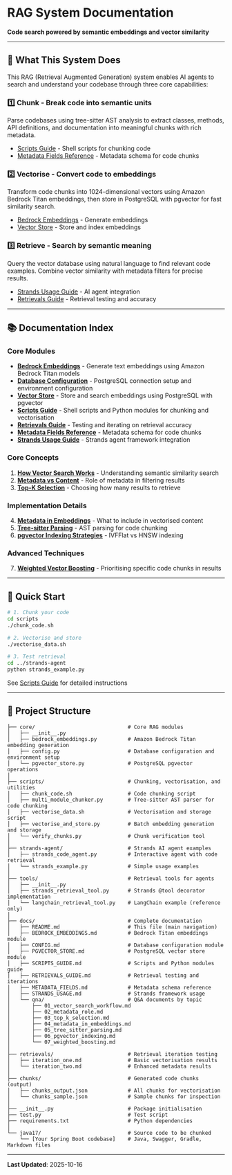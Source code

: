 # RAG System Documentation

**Code search powered by semantic embeddings and vector similarity**

---

## 🎯 What This System Does

This RAG (Retrieval Augmented Generation) system enables AI agents to search and understand your codebase through three core capabilities:

### 1️⃣ **Chunk** - Break code into semantic units
Parse codebases using tree-sitter AST analysis to extract classes, methods, API definitions, and documentation into meaningful chunks with rich metadata.

- [Scripts Guide](./SCRIPTS_GUIDE.md) - Shell scripts for chunking code
- [Metadata Fields Reference](./METADATA_FIELDS.md) - Metadata schema for code chunks

### 2️⃣ **Vectorise** - Convert code to embeddings
Transform code chunks into 1024-dimensional vectors using Amazon Bedrock Titan embeddings, then store in PostgreSQL with pgvector for fast similarity search.

- [Bedrock Embeddings](./BEDROCK_EMBEDDINGS.md) - Generate embeddings
- [Vector Store](./PGVECTOR_STORE.md) - Store and index embeddings

### 3️⃣ **Retrieve** - Search by semantic meaning
Query the vector database using natural language to find relevant code examples. Combine vector similarity with metadata filters for precise results.

- [Strands Usage Guide](./STRANDS_USAGE.md) - AI agent integration
- [Retrievals Guide](./RETRIEVALS_GUIDE.md) - Retrieval testing and accuracy

---

## 📚 Documentation Index

### Core Modules
- **[Bedrock Embeddings](./BEDROCK_EMBEDDINGS.md)** - Generate text embeddings using Amazon Bedrock Titan models
- **[Database Configuration](./CONFIG.md)** - PostgreSQL connection setup and environment configuration
- **[Vector Store](./PGVECTOR_STORE.md)** - Store and search embeddings using PostgreSQL with pgvector
- **[Scripts Guide](./SCRIPTS_GUIDE.md)** - Shell scripts and Python modules for chunking and vectorisation
- **[Retrievals Guide](./RETRIEVALS_GUIDE.md)** - Testing and iterating on retrieval accuracy
- **[Metadata Fields Reference](./METADATA_FIELDS.md)** - Metadata schema for code chunks
- **[Strands Usage Guide](./STRANDS_USAGE.md)** - Strands agent framework integration

### Core Concepts
1. **[How Vector Search Works](./qna/01_vector_search_workflow.md)** - Understanding semantic similarity search
2. **[Metadata vs Content](./qna/02_metadata_role.md)** - Role of metadata in filtering results
3. **[Top-K Selection](./qna/03_top_k_selection.md)** - Choosing how many results to retrieve

### Implementation Details
4. **[Metadata in Embeddings](./qna/04_metadata_in_embeddings.md)** - What to include in vectorised content
5. **[Tree-sitter Parsing](./qna/05_tree_sitter_parsing.md)** - AST parsing for code chunking
6. **[pgvector Indexing Strategies](./qna/06_pgvector_indexing.md)** - IVFFlat vs HNSW indexing

### Advanced Techniques
7. **[Weighted Vector Boosting](./qna/07_weighted_boosting.md)** - Prioritising specific code chunks in results

---

## 🚀 Quick Start

```bash
# 1. Chunk your code
cd scripts
./chunk_code.sh

# 2. Vectorise and store
./vectorise_data.sh

# 3. Test retrieval
cd ../strands-agent
python strands_example.py
```

See [Scripts Guide](./SCRIPTS_GUIDE.md) for detailed instructions

---

## 📂 Project Structure

```
├── core/                              # Core RAG modules
│   ├── __init__.py
│   ├── bedrock_embeddings.py          # Amazon Bedrock Titan embedding generation
│   ├── config.py                      # Database configuration and environment setup
│   └── pgvector_store.py              # PostgreSQL pgvector operations
│
├── scripts/                           # Chunking, vectorisation, and utilities
│   ├── chunk_code.sh                  # Code chunking script
│   ├── multi_module_chunker.py        # Tree-sitter AST parser for code chunking
│   ├── vectorise_data.sh              # Vectorisation and storage script
│   ├── vectorise_and_store.py         # Batch embedding generation and storage
│   └── verify_chunks.py               # Chunk verification tool
│
├── strands-agent/                     # Strands AI agent examples
│   ├── strands_code_agent.py          # Interactive agent with code retrieval
│   └── strands_example.py             # Simple usage examples
│
├── tools/                             # Retrieval tools for agents
│   ├── __init__.py
│   ├── strands_retrieval_tool.py      # Strands @tool decorator implementation
│   └── langchain_retrieval_tool.py    # LangChain example (reference only)
│
├── docs/                              # Complete documentation
│   ├── README.md                      # This file (main navigation)
│   ├── BEDROCK_EMBEDDINGS.md          # Bedrock Titan embeddings module
│   ├── CONFIG.md                      # Database configuration module
│   ├── PGVECTOR_STORE.md              # PostgreSQL vector store module
│   ├── SCRIPTS_GUIDE.md               # Scripts and Python modules guide
│   ├── RETRIEVALS_GUIDE.md            # Retrieval testing and iterations
│   ├── METADATA_FIELDS.md             # Metadata schema reference
│   ├── STRANDS_USAGE.md               # Strands framework usage
│   └── qna/                           # Q&A documents by topic
│       ├── 01_vector_search_workflow.md
│       ├── 02_metadata_role.md
│       ├── 03_top_k_selection.md
│       ├── 04_metadata_in_embeddings.md
│       ├── 05_tree_sitter_parsing.md
│       ├── 06_pgvector_indexing.md
│       └── 07_weighted_boosting.md
│
├── retrievals/                        # Retrieval iteration testing
│   ├── iteration_one.md               # Basic vectorisation results
│   └── iteration_two.md               # Enhanced metadata results
│
├── chunks/                            # Generated code chunks (output)
│   ├── chunks_output.json             # All chunks for vectorisation
│   └── chunks_sample.json             # Sample chunks for inspection
│
├── __init__.py                        # Package initialisation
├── test.py                            # Test script
├── requirements.txt                   # Python dependencies
│
└── java17/                            # Source code to be chunked
    └── [Your Spring Boot codebase]    # Java, Swagger, Gradle, Markdown files
```

---

**Last Updated**: 2025-10-16
